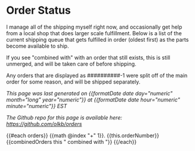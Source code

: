 # Order Status

I manage all of the shipping myself right now, and occasionally get help from a local shop that does larger scale fulfillment. Below is a list of the current shipping queue that gets fulfilled in order (oldest first) as the parts become available to ship.

If you see "combined with" with an order that still exists, this is still unmerged, and will be taken care of before shipping. 

Any orders that are displayed as ##########-1 were split off of the main order for some reason, and will be shipped separately.

*This page was last generated on {{formatDate date day="numeric" month="long" year="numeric"}} at {{formatDate date hour="numeric" minute="numeric"}} EST*

*The Github repo for this page is available here: https://github.com/olkb/orders*

{{#each orders}}
 {{math @index "+" 1}}. {{this.orderNumber}}{{combinedOrders this " combined with "}}
{{/each}}